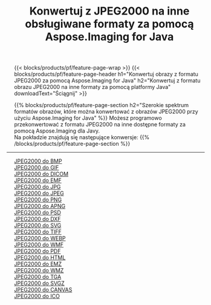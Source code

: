 ﻿---
title: Konwertuj z JPEG2000 na inne obsługiwane formaty za pomocą Aspose.Imaging for Java 
weight: 3920
url: /pl/java/conversion/from/jpeg2000 
lang: pl
langdirlevel: 2
locales: zh-hans,ja,it,ru,de,es,fr,nl,id,lt,pl,pt,vi,tr,ko,zh-hant,ar,hi,th,sv,cs,uk,he
description: Aspose.Imaging może łatwo konwertować z formatu JPEG2000 na inne formaty przy użyciu platformy Java
---

{{< blocks/products/pf/feature-page-wrap >}}
{{< blocks/products/pf/feature-page-header h1="Konwertuj obrazy z formatu JPEG2000 za pomocą Aspose.Imaging for Java" h2="Konwertuj z formatu obrazu JPEG2000 na inne formaty za pomocą platformy Java" downloadText="Ściągnij" >}}


{{% blocks/products/pf/feature-page-section  h2="Szerokie spektrum formatów obrazów, które można konwertować z obrazów JPEG2000 przy użyciu Aspose.Imaging for Java" %}}
Możesz programowo przekonwertować z formatu JPEG2000 na inne dostępne formaty za pomocą
Aspose.Imaging dla Javy.
<br/>
Na pokładzie znajdują się następujące konwersje:
{{% /blocks/products/pf/feature-page-section %}}
<div class="container-fluid productfamilypage bg-gray">
    <div class="convertypes bg-gray agp-content section">
        <div class="container">
		<hr style="margin-left:-20px;"/>
		<div class="row other-converters">
		    <div class='col-md-2 other-converter remove-lp remove-rp'><a href="/imaging/pl/java/conversion/jpeg2000-to-bmp" >JPEG2000 do BMP</a></div><div class='col-md-2 other-converter remove-lp remove-rp'><a href="/imaging/pl/java/conversion/jpeg2000-to-gif" >JPEG2000 do GIF</a></div><div class='col-md-2 other-converter remove-lp remove-rp'><a href="/imaging/pl/java/conversion/jpeg2000-to-dicom" >JPEG2000 do DICOM</a></div><div class='col-md-2 other-converter remove-lp remove-rp'><a href="/imaging/pl/java/conversion/jpeg2000-to-emf" >JPEG2000 do EMF</a></div><div class='col-md-2 other-converter remove-lp remove-rp'><a href="/imaging/pl/java/conversion/jpeg2000-to-jpg" >JPEG2000 do JPG</a></div><div class='col-md-2 other-converter remove-lp remove-rp'><a href="/imaging/pl/java/conversion/jpeg2000-to-jpeg" >JPEG2000 do JPEG</a></div><div class='col-md-2 other-converter remove-lp remove-rp'><a href="/imaging/pl/java/conversion/jpeg2000-to-png" >JPEG2000 do PNG</a></div><div class='col-md-2 other-converter remove-lp remove-rp'><a href="/imaging/pl/java/conversion/jpeg2000-to-apng" >JPEG2000 do APNG</a></div><div class='col-md-2 other-converter remove-lp remove-rp'><a href="/imaging/pl/java/conversion/jpeg2000-to-psd" >JPEG2000 do PSD</a></div><div class='col-md-2 other-converter remove-lp remove-rp'><a href="/imaging/pl/java/conversion/jpeg2000-to-dxf" >JPEG2000 do DXF</a></div><div class='col-md-2 other-converter remove-lp remove-rp'><a href="/imaging/pl/java/conversion/jpeg2000-to-svg" >JPEG2000 do SVG</a></div><div class='col-md-2 other-converter remove-lp remove-rp'><a href="/imaging/pl/java/conversion/jpeg2000-to-tiff" >JPEG2000 do TIFF</a></div><div class='col-md-2 other-converter remove-lp remove-rp'><a href="/imaging/pl/java/conversion/jpeg2000-to-webp" >JPEG2000 do WEBP</a></div><div class='col-md-2 other-converter remove-lp remove-rp'><a href="/imaging/pl/java/conversion/jpeg2000-to-wmf" >JPEG2000 do WMF</a></div><div class='col-md-2 other-converter remove-lp remove-rp'><a href="/imaging/pl/java/conversion/jpeg2000-to-pdf" >JPEG2000 do PDF</a></div><div class='col-md-2 other-converter remove-lp remove-rp'><a href="/imaging/pl/java/conversion/jpeg2000-to-html" >JPEG2000 do HTML</a></div><div class='col-md-2 other-converter remove-lp remove-rp'><a href="/imaging/pl/java/conversion/jpeg2000-to-emz" >JPEG2000 do EMZ</a></div><div class='col-md-2 other-converter remove-lp remove-rp'><a href="/imaging/pl/java/conversion/jpeg2000-to-wmz" >JPEG2000 do WMZ</a></div><div class='col-md-2 other-converter remove-lp remove-rp'><a href="/imaging/pl/java/conversion/jpeg2000-to-tga" >JPEG2000 do TGA</a></div><div class='col-md-2 other-converter remove-lp remove-rp'><a href="/imaging/pl/java/conversion/jpeg2000-to-svgz" >JPEG2000 do SVGZ</a></div><div class='col-md-2 other-converter remove-lp remove-rp'><a href="/imaging/pl/java/conversion/jpeg2000-to-canvas" >JPEG2000 do CANVAS</a></div><div class='col-md-2 other-converter remove-lp remove-rp'><a href="/imaging/pl/java/conversion/jpeg2000-to-ico" >JPEG2000 do ICO</a></div>
                </div>
        </div>
    </div>
</div>
<br/>

